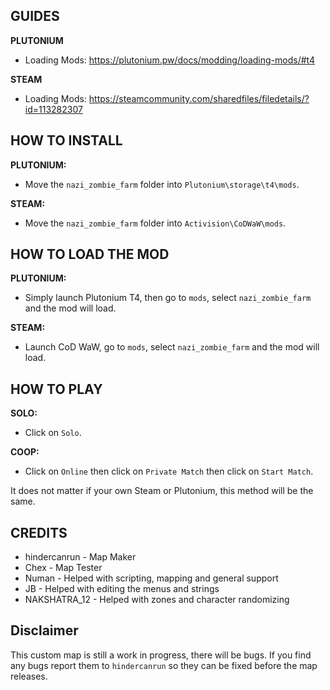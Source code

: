 ## GUIDES


**PLUTONIUM**


- Loading Mods: https://plutonium.pw/docs/modding/loading-mods/#t4


**STEAM**


- Loading Mods: https://steamcommunity.com/sharedfiles/filedetails/?id=113282307


## HOW TO INSTALL


**PLUTONIUM:**


- Move the `nazi_zombie_farm` folder into `Plutonium\storage\t4\mods`.


**STEAM:**


- Move the `nazi_zombie_farm` folder into `Activision\CoDWaW\mods`.


## HOW TO LOAD THE MOD


**PLUTONIUM:**


- Simply launch Plutonium T4, then go to `mods`, select `nazi_zombie_farm` and the mod will load.


**STEAM:**


- Launch CoD WaW, go to `mods`, select `nazi_zombie_farm` and the mod will load.


## HOW TO PLAY


**SOLO:**


- Click on `Solo`.


**COOP:**


- Click on `Online` then click on `Private Match` then click on `Start Match`.


It does not matter if your own Steam or Plutonium, this method will be the same.


## CREDITS


- hindercanrun - Map Maker
- Chex - Map Tester
- Numan - Helped with scripting, mapping and general support
- JB - Helped with editing the menus and strings
- NAKSHATRA_12 - Helped with zones and character randomizing


## Disclaimer


This custom map is still a work in progress, there will be bugs.
If you find any bugs report them to `hindercanrun` so they can
be fixed before the map releases.
